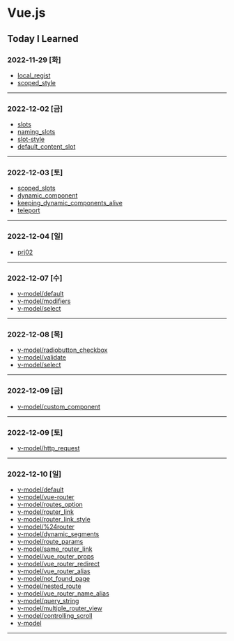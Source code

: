 # Vue.js

## Today I Learned

### 2022-11-29 [화]
- [local_regist](https://github.com/Jungsangjin0/til/blob/master/vue/component/02.local_regist.md)
- [scoped_style](https://github.com/Jungsangjin0/til/edit/master/vue/style/scoped_styles.md)
***
### 2022-12-02 [금]
- [slots](https://github.com/Jungsangjin0/Today_I_Learned/blob/master/vue/slots/slots.md)
- [naming_slots](https://github.com/Jungsangjin0/Today_I_Learned/blob/master/vue/slots/naming_slots.md)
- [slot-style](https://github.com/Jungsangjin0/Today_I_Learned/tree/master/vue/slots/slot_style.md)
- [default_content_slot](https://github.com/Jungsangjin0/Today_I_Learned/blob/master/vue/slots/default_content_slot.md)
***
### 2022-12-03 [토]
- [scoped_slots](https://github.com/Jungsangjin0/Today_I_Learned/blob/master/vue/slots/scoped_slots.md)
- [dynamic_component](https://github.com/xxx-sj/Today_I_Learned/blob/master/vue/component/dynamic_components.md)
- [keeping_dynamic_components_alive](https://github.com/xxx-sj/Today_I_Learned/blob/master/vue/dynamic_components/keeping_dynamic_components_alive.md)
- [teleport](https://github.com/xxx-sj/Today_I_Learned/blob/master/vue/teleport/teleport.md)
* * *
### 2022-12-04 [일]
- [prj02](https://github.com/xxx-sj/Today_I_Learned/tree/master/vue/prj2/resource_app)
* * *
### 2022-12-07 [수]
- [v-model/default](https://github.com/xxx-sj/Today_I_Learned/blob/master/vue/v-model/default.md)
- [v-model/modifiers](https://github.com/xxx-sj/Today_I_Learned/blob/master/vue/v-model/modifiers.md)
- [v-model/select](https://github.com/xxx-sj/Today_I_Learned/blob/master/vue/v-model/select.md)
* * *
### 2022-12-08 [목]
- [v-model/radiobutton_checkbox](https://github.com/xxx-sj/Today_I_Learned/blob/master/vue/v-model/radiobutton_checkbox.md)
- [v-model/validate](https://github.com/xxx-sj/Today_I_Learned/blob/master/vue/v-model/validate.md)
- [v-model/select](https://github.com/xxx-sj/Today_I_Learned/blob/master/vue/v-model/select.md)
* * *
### 2022-12-09 [금]
- [v-model/custom_component](https://github.com/xxx-sj/Today_I_Learned/blob/master/vue/v-model/custom_component.md)
* * *
### 2022-12-09 [토]
- [v-model/http_request](https://github.com/xxx-sj/Today_I_Learned/tree/master/vue/http)
* * *
### 2022-12-10 [일]
- [v-model/default](https://github.com/xxx-sj/Today_I_Learned/blob/master/vue/vue_router/default.md)
- [v-model/vue-router](https://github.com/xxx-sj/Today_I_Learned/blob/master/vue/vue_router/vue-router.md)
- [v-model/routes_option](https://github.com/xxx-sj/Today_I_Learned/blob/master/vue/vue_router/routes_option.md)
- [v-model/router_link](https://github.com/xxx-sj/Today_I_Learned/blob/master/vue/vue_router/router_link.md)
- [v-model/router_link_style](https://github.com/xxx-sj/Today_I_Learned/blob/master/vue/vue_router/router_link_style.md)
- [v-model/%24router](https://github.com/xxx-sj/Today_I_Learned/blob/master/vue/vue_router/%24router.md)
- [v-model/dynamic_segments](https://github.com/xxx-sj/Today_I_Learned/blob/master/vue/vue_router/dynamic_segments.md)
- [v-model/route_params](https://github.com/xxx-sj/Today_I_Learned/blob/master/vue/vue_router/route_params.md)
- [v-model/same_router_link](https://github.com/xxx-sj/Today_I_Learned/blob/master/vue/vue_router/same_router_link.md)
- [v-model/vue_router_props](https://github.com/xxx-sj/Today_I_Learned/blob/master/vue/vue_router/vue_router_props.md)
- [v-model/vue_router_redirect](https://github.com/xxx-sj/Today_I_Learned/blob/master/vue/vue_router/vue_router_redirect.md)
- [v-model/vue_router_alias](https://github.com/xxx-sj/Today_I_Learned/blob/master/vue/vue_router/vue_router_alias.md)
- [v-model/not_found_page](https://github.com/xxx-sj/Today_I_Learned/blob/master/vue/vue_router/not_found_page.md)
- [v-model/nested_route](https://github.com/xxx-sj/Today_I_Learned/blob/master/vue/vue_router/nested_route.md)
- [v-model/vue_router_name_alias](https://github.com/xxx-sj/Today_I_Learned/blob/master/vue/vue_router/vue_router_name_alias.md)
- [v-model/query_string](https://github.com/xxx-sj/Today_I_Learned/blob/master/vue/vue_router/query_string.md)
- [v-model/multiple_router_view](https://github.com/xxx-sj/Today_I_Learned/blob/master/vue/vue_router/multiple_router_view.md)
- [v-model/controlling_scroll](https://github.com/xxx-sj/Today_I_Learned/blob/master/vue/vue_router/controlling_scroll.md)
- [v-model](https://github.com/xxx-sj/Today_I_Learned/tree/master/vue/vue_router)
* * *
